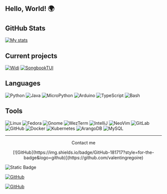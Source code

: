 ## Hello, World! 🌍

## GitHub Stats
[![My stats](https://github-readme-stats.vercel.app/api?username=valentingregoire&show_icons=true&theme=github_dark_dimmed&hide_border=true)](https://github.com/valentingregoire)

## Current projects
[![Widi](https://github-readme-stats.vercel.app/api/pin/?username=valentingregoire&repo=Widi&theme=github_dark_dimmed&hide_border=true)](https://github.com/valentingregoire/Widi)
[![SongbookTUI](https://github-readme-stats.vercel.app/api/pin/?username=valentingregoire&repo=SongbookTUI&theme=github_dark_dimmed&hide_border=true)](https://github.com/valentingregoire/SongbookTUI)

## Languages

![Python](https://img.shields.io/badge/Python-3776AB?style=for-the-badge&logo=python&logoColor=white)
![Java](https://img.shields.io/badge/%E2%98%95%20Java-3178C6?style=for-the-badge&logoColor=white)
![MicroPython](https://img.shields.io/badge/MicroPython-2B2728?style=for-the-badge&logo=micropython&logoColor=white)
![Arduino](https://img.shields.io/badge/Arduino-00878F?style=for-the-badge&logo=arduino&logoColor=white)
![TypeScript](https://img.shields.io/badge/TypeScript-3178C6?style=for-the-badge&logo=typescript&logoColor=white)
![Bash](https://img.shields.io/badge/Bash-4EAA25?style=for-the-badge&logo=gnubash&logoColor=white)



## Tools
![Linux](https://img.shields.io/badge/-Linux-333333?style=for-the-badge&logo=linux&logoColor=cccccc)
![Fedora](https://img.shields.io/badge/Fedora-51A2DA?style=for-the-badge&logo=fedora&logoColor=white)
![Gnome](https://img.shields.io/badge/Gnome-4A86CF?style=for-the-badge&logo=gnome&logoColor=white)
![WezTerm](https://img.shields.io/badge/WezTerm-4E49EE?style=for-the-badge&logo=wezterm&logoColor=white)
![IntelliJ](https://img.shields.io/badge/IntelliJ-000000?style=for-the-badge&logo=intellijidea&logoColor=white)
![NeoVim](https://img.shields.io/badge/Neovim-57A143?style=for-the-badge&logo=neovim&logoColor=white)
![GitLab](https://img.shields.io/badge/GitLab-FC6D26?style=for-the-badge&logo=gitlab&logoColor=white)
![GitHub](https://img.shields.io/badge/GitHub-181717?style=for-the-badge&logo=github&logoColor=white)
![Docker](https://img.shields.io/badge/Docker-2496ED?style=for-the-badge&logo=docker&logoColor=white)
![Kubernetes](https://img.shields.io/badge/Kubernetes-326CE5?style=for-the-badge&logo=kubernetes&logoColor=white)
![ArangoDB](https://img.shields.io/badge/ArangoDB-DDE072?style=for-the-badge&logo=arangodb&logoColor=black)
![MySQL](https://img.shields.io/badge/MySQL-4479A1?style=for-the-badge&logo=mysql&logoColor=white)




***

<p align="center">
  Contact me
</p>
<p align="center">
  [![GitHub](https://img.shields.io/badge/GitHub-181717?style=for-the-badge&logo=github)](https://github.com/valentingregoire)
  
  ![Static Badge](https://img.shields.io/badge/GitHub-181717?style=for-the-badge&logo=github&link=https%3A%2F%2Fgithub.com%2Fvalentingregoire)

  [![GitHub][1]][2]

  [![GitHub][ghi]][ghu]
</p>



[1]:  https://img.shields.io/badge/GitHub-181717?style=for-the-badge&logo=github
[2]:  https://github.com/valentingregoire
[ghi]:  https://img.shields.io/badge/GitHub-181717?style=for-the-badge&logo=github
[ghu]:  https://github.com/valentingregoire

